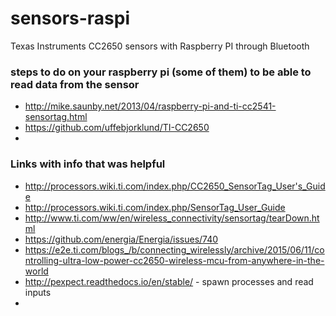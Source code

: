 # sensors-raspi
Texas Instruments CC2650 sensors with Raspberry PI through Bluetooth

### steps to do on your raspberry pi (some of them) to be able to read data from the sensor
- http://mike.saunby.net/2013/04/raspberry-pi-and-ti-cc2541-sensortag.html
- https://github.com/uffebjorklund/TI-CC2650
- 

### Links with info that was helpful
- http://processors.wiki.ti.com/index.php/CC2650_SensorTag_User's_Guide
- http://processors.wiki.ti.com/index.php/SensorTag_User_Guide
- http://www.ti.com/ww/en/wireless_connectivity/sensortag/tearDown.html
- https://github.com/energia/Energia/issues/740
- https://e2e.ti.com/blogs_/b/connecting_wirelessly/archive/2015/06/11/controlling-ultra-low-power-cc2650-wireless-mcu-from-anywhere-in-the-world
- http://pexpect.readthedocs.io/en/stable/ - spawn processes and read inputs
- 
